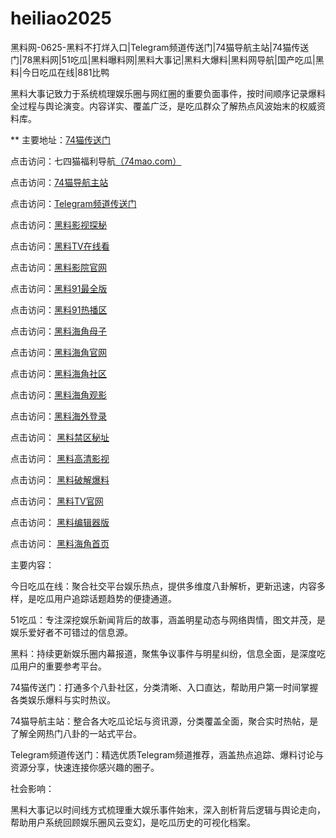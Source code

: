 # heiliao2025
黑料网-0625-黑料不打烊入口|Telegram频道传送门|74猫导航主站|74猫传送门|78黑料网|51吃瓜|黑料曝料网|黑料大事记|黑料大爆料|黑料网导航|国产吃瓜|黑料|今日吃瓜在线|881比鸭

黑料大事记致力于系统梳理娱乐圈与网红圈的重要负面事件，按时间顺序记录爆料全过程与舆论演变。内容详实、覆盖广泛，是吃瓜群众了解热点风波始末的权威资料库。

** 主要地址：<a href="https://74mao.com/">74猫传送门</a>

点击访问：七四猫福利导航<a href="https://74mao.com/">（74mao.com）</a>

点击访问：<a href="https://74mao.com/">74猫导航主站</a>

点击访问：<a href="https://74mao.com/">Telegram频道传送门</a>

点击访问：<a href="https://aw8-23.pages.dev/">黑料影视探秘</a>

点击访问：<a href="https://aw9-23.pages.dev/">黑料TV在线看</a>

点击访问：<a href="https://aw10-23.pages.dev/">黑料影院官网</a>

点击访问：<a href="https://hj-696.pages.dev/">黑料91最全版</a>

点击访问：<a href="https://hj-697.pages.dev/">黑料91热播区</a>

点击访问：<a href="https://hj-907.pages.dev/">黑料海角母子</a>

点击访问：<a href="https://hj-908.pages.dev/">黑料海角官网</a>

点击访问：<a href="https://hj-909.pages.dev/">黑料海角社区</a>

点击访问：<a href="https://hj-910.pages.dev/">黑料海角观影</a>

点击访问：<a href="https://hj-911.pages.dev/">黑料海外登录</a>

点击访问： <a href="https://aw4-23.pages.dev/">黑料禁区秘址</a>

点击访问： <a href="https://aw5-23.pages.dev/">黑料高清影视</a>

点击访问： <a href="https://aw6-23.pages.dev/">黑料破解爆料</a>

点击访问： <a href="https://aw7-23.pages.dev/">黑料TV官网</a>

点击访问： <a href="https://hj-735.pages.dev/">黑料编辑器版</a>

点击访问： <a href="https://hj-760.pages.dev/">黑料海角首页</a>

主要内容：

今日吃瓜在线：聚合社交平台娱乐热点，提供多维度八卦解析，更新迅速，内容多样，是吃瓜用户追踪话题趋势的便捷通道。

51吃瓜：专注深挖娱乐新闻背后的故事，涵盖明星动态与网络舆情，图文并茂，是娱乐爱好者不可错过的信息源。

黑料：持续更新娱乐圈内幕报道，聚焦争议事件与明星纠纷，信息全面，是深度吃瓜用户的重要参考平台。

74猫传送门：打通多个八卦社区，分类清晰、入口直达，帮助用户第一时间掌握各类娱乐爆料与实时热议。

74猫导航主站：整合各大吃瓜论坛与资讯源，分类覆盖全面，聚合实时热帖，是了解全网热门八卦的一站式平台。

Telegram频道传送门：精选优质Telegram频道推荐，涵盖热点追踪、爆料讨论与资源分享，快速连接你感兴趣的圈子。

社会影响：

黑料大事记以时间线方式梳理重大娱乐事件始末，深入剖析背后逻辑与舆论走向，帮助用户系统回顾娱乐圈风云变幻，是吃瓜历史的可视化档案。

<span style="display:none;">[Canonical link](）</span>
